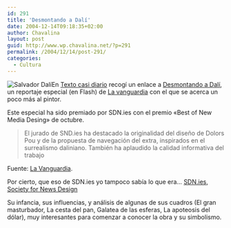 ```yaml
---
id: 291
title: 'Desmontando a Dalí'
date: 2004-12-14T09:18:35+02:00
author: Chavalina
layout: post
guid: http://www.wp.chavalina.net/?p=291
permalink: /2004/12/14/post-291/
categories:
  - Cultura
---
```

<img class="imgizqda" src="http://www.chavalina.net/imagenes/fotos/dali-desmontado.jpg" alt="Salvador Dalí" />En <a href="http://www.gistain.net/" target="_blank">Texto casi diario</a> recogí un enlace a <a href="http://www.lavanguardia.es/redaccion/publico/extras/dali/dali2004.htm" target="_blank">Desmontando a Dalí</a>, un reportaje especial (en Flash) de <a href="http://www.lavanguardia.es" target="_blank">La vanguardia</a> con el que se acerca un poco más al pintor.

Este especial ha sido premiado por SDN.ies con el premio «Best of New Media Desing» de octubre.

> El jurado de SND.ies ha destacado la originalidad del dise&ntilde;o de Dolors Pou y de la propuesta de navegación del extra, inspirados en el surrealismo daliniano. También ha aplaudido la calidad informativa del trabajo

Fuente: <a href="http://www.lavanguardia.es/web/20041213/51171803084.html" target="_blank">La Vanguardia</a>.

Por cierto, que eso de SDN.ies yo tampoco sabía lo que era… <a href="http://www.snd.org/sndies/sndies.html" target="_blank">SDN.ies</a>, <a href="http://www.snd.org/" target="_blank">Society for News Design</a> 

Su infancia, sus influencias, y análisis de algunas de sus cuadros (El gran masturbador, La cesta del pan, Galatea de las esferas, La apoteosis del dólar), muy interesantes para comenzar a conocer la obra y su simbolismo.